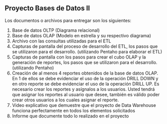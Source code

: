 Proyecto Bases de Datos II
-----

Los documentos o archivos para entregar son los siguientes:

1. Base de datos OLTP (Diagrama relacional)
2. Base de datos OLAP (Modelo en estrella y su respectivo diagrama)
3. Archivo con las consultas utilizadas para el ETL
4. Capturas de pantalla del proceso de desarrollo del ETL, los pasos que se utilizaron para el desarrollo. (utilizando Pentaho para elaborar el ETL)
5. Capturas de pantalla con los pasos para crear el cubo OLAP y la generación de reportes, los pasos que se utilizaron para el desarrollo. (utilizando Pentaho)
6. Creación de al menos 4 reportes obtenidos de la base de datos OLAP. En 1 de ellos se debe evidenciar el uso de la operación DRILL DOWN y en otro reporte se debe evidenciar el uso de la operación DRILL UP. Es necesario crear los reportes y asígnalos a los usuarios. Usted tendrá que asignar los reportes al usuario que desee, también es válido poder crear otros usuarios a los cuales asignar el reporte.
7. Video explicativo que demuestre que el proyecto de Data Warehouse funciona perfectamente en todos los elementos solicitados
8. Informe que documente todo lo realizado en el proyecto
